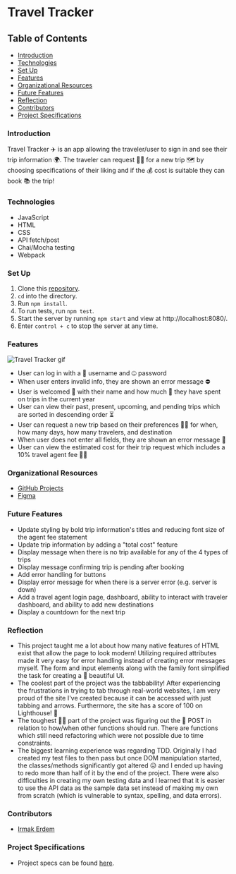 # Travel Tracker

## Table of Contents
- [Introduction](#introduction)
- [Technologies](#technologies)
- [Set Up](#set-up)
- [Features](#features)
- [Organizational Resources](#organizational-resources)
- [Future Features](#future-features)
- [Reflection](#reflection)
- [Contributors](#contributors)
- [Project Specifications](#project-specifications)

### Introduction
Travel Tracker ✈️ is an app allowing the traveler/user to sign in and see their trip information 🌍. The traveler can request 🙋‍♀️ for a new trip 🗺 by choosing specifications of their liking and if the 💰 cost is suitable they can book 📚 the trip! 

### Technologies
- JavaScript
- HTML
- CSS
- API fetch/post
- Chai/Mocha testing
- Webpack

### Set Up
1. Clone this [repository](https://github.com/irmakerdem/travelTracker).
2. `cd` into the directory.
3. Run `npm install`.
4. To run tests, run `npm test`.
5. Start the server by running `npm start` and view at http://localhost:8080/.
6. Enter `control + c` to stop the server at any time.

### Features

![Travel Tracker gif](https://media.giphy.com/media/vhA6AzFigFfxUQcfg9/giphy.gif)

- User can log in with a 🪪 username and 🤐 password
- When user enters invalid info, they are shown an error message ⛔️
- User is welcomed 👋 with their name and how much 💸 they have spent on trips in the current year
- User can view their past, present, upcoming, and pending trips which are sorted in descending order ⏳
- User can request a new trip based on their preferences 💁‍♀️ for when, how many days, how many travelers, and destination
- When user does not enter all fields, they are shown an error message 🙊
- User can view the estimated cost for their trip request which includes a 10% travel agent fee 🏄‍♂️

### Organizational Resources
- [GitHub Projects](https://github.com/irmakerdem/travelTracker/projects/1)
- [Figma](https://www.figma.com/file/W5bjPkQvD4Q6QGw0G72sGT/Travel-Tracker) 

### Future Features
- Update styling by bold trip information's titles and reducing font size of the agent fee statement
- Update trip information by adding a "total cost" feature
- Display message when there is no trip available for any of the 4 types of trips
- Display message confirming trip is pending after booking
- Add error handling for buttons
- Display error message for when there is a server error (e.g. server is down)
- Add a travel agent login page, dashboard, ability to interact with traveler dashboard, and ability to add new destinations
- Display a countdown for the next trip

### Reflection
- This project taught me a lot about how many native features of HTML exist that allow the page to look modern! Utilizing required attributes made it very easy for error handling instead of creating error messages myself. The form and input elements along with the family font simplified the task for creating a 👸 beautiful UI.
- The coolest part of the project was the tabbability! After experiencing the frustrations in trying to tab through real-world websites, I am very proud of the site I've created because it can be accessed with just tabbing and arrows. Furthermore, the site has a score of 100 on Lighthouse! 🥳
- The toughest 👷‍♀️ part of the project was figuring out the 📩 POST in relation to how/when other functions should run. There are functions which still need refactoring which were not possible due to time constraints.
- The biggest learning experience was regarding TDD. Originally I had created my test files to then pass but once DOM manipulation started, the classes/methods significantly got altered 😥 and I ended up having to redo more than half of it by the end of the project. There were also difficulties in creating my own testing data and I learned that it is easier to use the API data as the sample data set instead of making my own from scratch (which is vulnerable to syntax, spelling, and data errors).

### Contributors
- [Irmak Erdem](https://www.linkedin.com/in/irmakerdem/)

### Project Specifications
- Project specs can be found [here](https://frontend.turing.edu/projects/travel-tracker.html).